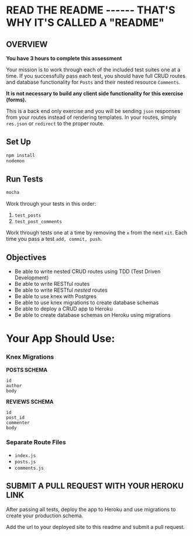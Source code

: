 # READ THE README ------ THAT'S WHY IT'S CALLED A "README"

## OVERVIEW

__You have 3 hours to complete this assessment__

Your mission is to work through each of the included test suites one at a time. If you successfully pass each test, you should have full CRUD routes and database functionality for `Posts` and their nested resource `Comments`.

__It is not necessary to build any client side functionality for this exercise (forms).__

This is a back end only exercise and you will be sending `json` responses from your routes instead of rendering templates. In your routes, simply `res.json` or `redirect` to the proper route.

## Set Up

```sh
npm install
nodemon
```

## Run Tests

```sh
mocha
```

Work through your tests in this order:

1. `test_posts`
1. `test_post_comments`

Work through tests one at a time by removing the `x` from the next `xit`. Each time you pass a test `add, commit, push`.

## Objectives

* Be able to write nested CRUD routes using TDD (Test Driven Development)
* Be able to write RESTful routes
* Be able to write RESTful _nested_ routes
* Be able to use knex with Postgres
* Be able to use knex migrations to create database schemas
* Be able to deploy a CRUD app to Heroku
* Be able to create database schemas on Heroku using migrations

# Your App Should Use:

### Knex Migrations

__POSTS SCHEMA__       

```
id
author
body
```
__REVIEWS SCHEMA__

```
id
post_id
commenter
body
```

### Separate Route Files

* `index.js`
* `posts.js`
* `comments.js`

## SUBMIT A PULL REQUEST WITH YOUR HEROKU LINK

After passing all tests, deploy the app to Heroku and use migrations to create your production schema.

Add the url to your deployed site to this readme and submit a pull request.
